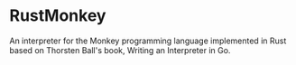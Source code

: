 # RustMonkey
An interpreter for the Monkey programming language implemented in Rust based on Thorsten Ball's book, Writing an Interpreter in Go.
